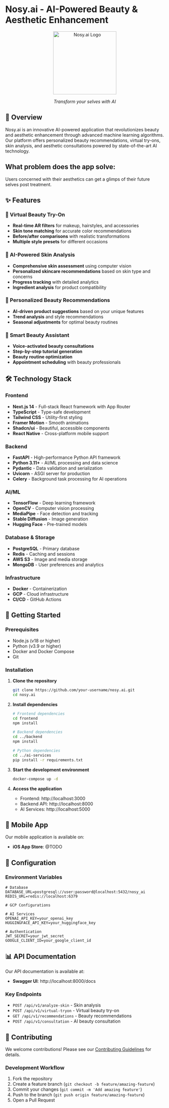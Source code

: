 # Nosy.ai - AI-Powered Beauty & Aesthetic Enhancement

<div align="center">
  <img src="assets/logo.png" alt="Nosy.ai Logo" width="200"/>
  <p><em>Transform your selves with AI</em></p>
</div>

## 🌟 Overview

Nosy.ai is an innovative AI-powered application that revolutionizes beauty and aesthetic enhancement through advanced machine learning algorithms. Our platform offers personalized beauty recommendations, virtual try-ons, skin analysis, and aesthetic consultations powered by state-of-the-art AI technology.

## What problem does the app solve:

Users concerned with their aesthetics can get a glimps of their future selves post treatment.

## ✨ Features

### 🎨 Virtual Beauty Try-On

- **Real-time AR filters** for makeup, hairstyles, and accessories
- **Skin tone matching** for accurate color recommendations
- **Before/after comparisons** with realistic transformations
- **Multiple style presets** for different occasions

### 🔬 AI-Powered Skin Analysis

- **Comprehensive skin assessment** using computer vision
- **Personalized skincare recommendations** based on skin type and concerns
- **Progress tracking** with detailed analytics
- **Ingredient analysis** for product compatibility

### 💄 Personalized Beauty Recommendations

- **AI-driven product suggestions** based on your unique features
- **Trend analysis** and style recommendations
- **Seasonal adjustments** for optimal beauty routines

### 📱 Smart Beauty Assistant

- **Voice-activated beauty consultations**
- **Step-by-step tutorial generation**
- **Beauty routine optimization**
- **Appointment scheduling** with beauty professionals

## 🛠️ Technology Stack

### Frontend

- **Next.js 14** - Full-stack React framework with App Router
- **TypeScript** - Type-safe development
- **Tailwind CSS** - Utility-first styling
- **Framer Motion** - Smooth animations
- **Shadcn/ui** - Beautiful, accessible components
- **React Native** - Cross-platform mobile support

### Backend

- **FastAPI** - High-performance Python API framework
- **Python 3.11+** - AI/ML processing and data science
- **Pydantic** - Data validation and serialization
- **Uvicorn** - ASGI server for production
- **Celery** - Background task processing for AI operations

### AI/ML

- **TensorFlow** - Deep learning framework
- **OpenCV** - Computer vision processing
- **MediaPipe** - Face detection and tracking
- **Stable Diffusion** - Image generation
- **Hugging Face** - Pre-trained models

### Database & Storage

- **PostgreSQL** - Primary database
- **Redis** - Caching and sessions
- **AWS S3** - Image and media storage
- **MongoDB** - User preferences and analytics

### Infrastructure

- **Docker** - Containerization
- **GCP** - Cloud infrastructure
- **CI/CD** - GitHub Actions

## 🚀 Getting Started

### Prerequisites

- Node.js (v18 or higher)
- Python (v3.9 or higher)
- Docker and Docker Compose
- Git

### Installation

1. **Clone the repository**

   ```bash
   git clone https://github.com/your-username/nosy.ai.git
   cd nosy.ai
   ```

2. **Install dependencies**

   ```bash
   # Frontend dependencies
   cd frontend
   npm install

   # Backend dependencies
   cd ../backend
   npm install

   # Python dependencies
   cd ../ai-services
   pip install -r requirements.txt
   ```

3. **Start the development environment**

   ```bash
   docker-compose up -d
   ```

4. **Access the application**
   - Frontend: http://localhost:3000
   - Backend API: http://localhost:8000
   - AI Services: http://localhost:5000

## 📱 Mobile App

Our mobile application is available on:

- **iOS App Store**:
  @TODO

## 🔧 Configuration

### Environment Variables

```env
# Database
DATABASE_URL=postgresql://user:password@localhost:5432/nosy_ai
REDIS_URL=redis://localhost:6379

# GCP Configurations

# AI Services
OPENAI_API_KEY=your_openai_key
HUGGINGFACE_API_KEY=your_huggingface_key

# Authentication
JWT_SECRET=your_jwt_secret
GOOGLE_CLIENT_ID=your_google_client_id
```

## 📊 API Documentation

Our API documentation is available at:

- **Swagger UI**: http://localhost:8000/docs

### Key Endpoints

- `POST /api/v1/analyze-skin` - Skin analysis
- `POST /api/v1/virtual-tryon` - Virtual beauty try-on
- `GET /api/v1/recommendations` - Beauty recommendations
- `POST /api/v1/consultation` - AI beauty consultation

## 🤝 Contributing

We welcome contributions! Please see our [Contributing Guidelines](CONTRIBUTING.md) for details.

### Development Workflow

1. Fork the repository
2. Create a feature branch (`git checkout -b feature/amazing-feature`)
3. Commit your changes (`git commit -m 'Add amazing feature'`)
4. Push to the branch (`git push origin feature/amazing-feature`)
5. Open a Pull Request
